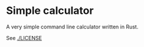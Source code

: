 # Simple calculator

A very simple command line calculator written in Rust.

See [./LICENSE](LICENSE)


